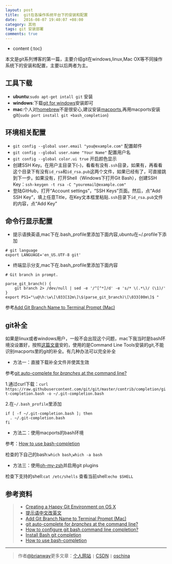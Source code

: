 ```yaml
---
layout: post
title:  git在各操作系统平台下的安装和配置
date:   2016-08-07 19:40:07 +08:00
category: 其他
tags: git 安装部署
comments: true
---
```


* content
{:toc}


本文是git系列博客的第一篇，主要介绍git在windows,linux,Mac OX等不同操作系统下的安装和配置，主要以后两者为主。






## 工具下载

- **ubuntu**:`sudo apt-get intall git` 安装
- **windows**:下载[git for windows](https://git-for-windows.github.io/)安装即可
- **mac**:个人对[homebrew](http://brew.sh/)不是很安心,建议安装[macports](https://www.macports.org/),再用macports安装git(`sudo port install git +bash_completion`)


## 环境相关配置

- `git config --global user.email "you@example.com"` 配置邮件
- `git config --global user.name "Your Name"` 配置用户名
- `git config --global color.ui true` 开启颜色显示
- 创建SSH Key。在用户主目录下(`~`)，看看有没有`.ssh`目录，如果有，再看看这个目录下有没有`id_rsa`和`id_rsa.pub`这两个文件，如果已经有了，可直接跳到下一步。如果没有，打开Shell（Windows下打开Git Bash），创建SSH Key：`ssh-keygen -t rsa -C "youremail@example.com"`
- 登陆GitHub，打开“Account settings”，“SSH Keys”页面。然后，点“Add SSH Key”，填上任意Title，在Key文本框里粘贴`.ssh`目录下`id_rsa.pub`文件的内容，点“Add Key”

## 命令行显示配置

- 提示语换英语,mac下在.bash_profile里添加下面内容,ubuntu在~/.profile下添加

```
# git language
export LANGUAGE='en_US.UTF-8 git'
```

- 终端显示分支,mac下在.bash_profile里添加下面内容

```
# Git branch in prompt.

parse_git_branch() {
    git branch 2> /dev/null | sed -e '/^[^*]/d' -e 's/* \(.*\)/ (\1)/'
}
export PS1="\u@\h:\w\[\033[32m\]\$(parse_git_branch)\[\033[00m\]$ "
```

参考[Add Git Branch Name to Terminal Prompt (Mac)](http://mfitzp.io/article/add-git-branch-name-to-terminal-prompt-mac/)


## git补全

如果是linux或者windows用户，一般不会出现这个问题，mac下我当时是bash环境没设置好，按照[这篇文章](http://www.liaoxuefeng.com/wiki/0013739516305929606dd18361248578c67b8067c8c017b000/00137396287703354d8c6c01c904c7d9ff056ae23da865a000)安的，使用的是Command Line Tools安装的git,不能识别macports里的git的补全。有几种办法可以完全补全

- 方法一：直接下载补全文件并使其生效

参考[git auto-complete for *branches* at the command line?](http://apple.stackexchange.com/questions/55875/git-auto-complete-for-branches-at-the-command-line)

1.通过curl下载：`curl https://raw.githubusercontent.com/git/git/master/contrib/completion/git-completion.bash -o ~/.git-completion.bash`

2.在`~/.bash_profile`里添加

```shell
if [ -f ~/.git-completion.bash ]; then
  . ~/.git-completion.bash
fi
```

- 方法二：使用macports的bash环境

参考：[How to use bash-completion](https://trac.macports.org/wiki/howto/bash-completion)

检查的下自己的bash:`which bash`,`which -a bash`


- 方法三：使用[oh-my-zsh](https://github.com/robbyrussell/oh-my-zsh)并启用git plugins

检查下支持的shell:`cat /etc/shells`
查看当前shell:`echo $SHELL`


## 参考资料

>* [Creating a Happy Git Environment on OS X](https://gist.github.com/trey/2722934)
>* [提示语中文改英文](http://askubuntu.com/questions/320661/change-gits-language-to-english-without-changing-the-locale)
>* [Add Git Branch Name to Terminal Prompt (Mac)](http://mfitzp.io/article/add-git-branch-name-to-terminal-prompt-mac/)
>* [git auto-complete for *branches* at the command line?](http://apple.stackexchange.com/questions/55875/git-auto-complete-for-branches-at-the-command-line)
>* [How to configure git bash command line completion?](http://stackoverflow.com/questions/12399002/how-to-configure-git-bash-command-line-completion)
>* [Install Bash git completion](https://github.com/bobthecow/git-flow-completion/wiki/Install-Bash-git-completion)
>* [How to use bash-completion](https://trac.macports.org/wiki/howto/bash-completion)





----

> 作者[@brianway](http://brianway.github.io/)更多文章：[个人网站](http://brianway.github.io/) `|` [CSDN](http://blog.csdn.net/h3243212/) `|` [oschina](http://my.oschina.net/brianway)

